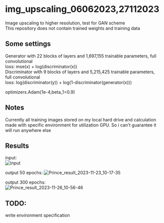 # img_upscaling_06062023,27112023
Image upscaling to higher resolution, test for GAN scheme  
This repository does not contain trained weights and training data  

## Some settings
  Generator with 22 blocks of layers and 1,697,155 trainable parameters, full convolutional  
loss: mse(x) + log(discriminator(x))  
  Discriminator with 9 blocks of layers and 5,215,425 trainable parameters, full convolutional  
loss: log(discriminator(y)) + log(1-discriminator(generator(x)))  

optimizers.Adam(1e-4,beta_1=0.9)

## Notes
Currently all training images stored on my local hard drive and calculation made with specific environment for utilization GPU. So i can't guarantee it will run anywhere else

## Results

input:  
![input](https://github.com/Deviousrage/img_upscaling_06062023/assets/124791262/5ca6b030-1ac4-4348-822e-60519eb8c154)  

output 50 epochs: 
![Prince_result_2023-11-23_10-17-35](https://github.com/Deviousrage/img_upscaling_06062023/assets/124791262/5c775d82-e277-41eb-b234-ec59fea54dfd)  

output 300 epochs:  
![Prince_result_2023-11-26_10-56-46](https://github.com/Deviousrage/img_upscaling_06062023/assets/124791262/f740207a-c0f5-4b2b-a502-2749e22ab73b)  

## TODO: 
write environment specification

